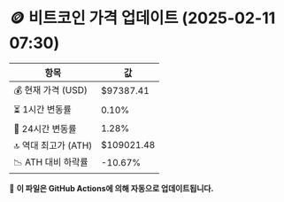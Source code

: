 # 🪙 비트코인 가격 업데이트 (2025-02-11 07:30)

| 항목                | 값 |
|--------------------|----------------|
| 💰 현재 가격 (USD) | $97387.41 |
| ⏳ 1시간 변동률    | 0.10% |
| 📆 24시간 변동률   | 1.28% |
| 🔝 역대 최고가 (ATH) | $109021.48 |
| 📉 ATH 대비 하락률 | -10.67% |

🔄 **이 파일은 GitHub Actions에 의해 자동으로 업데이트됩니다.**
